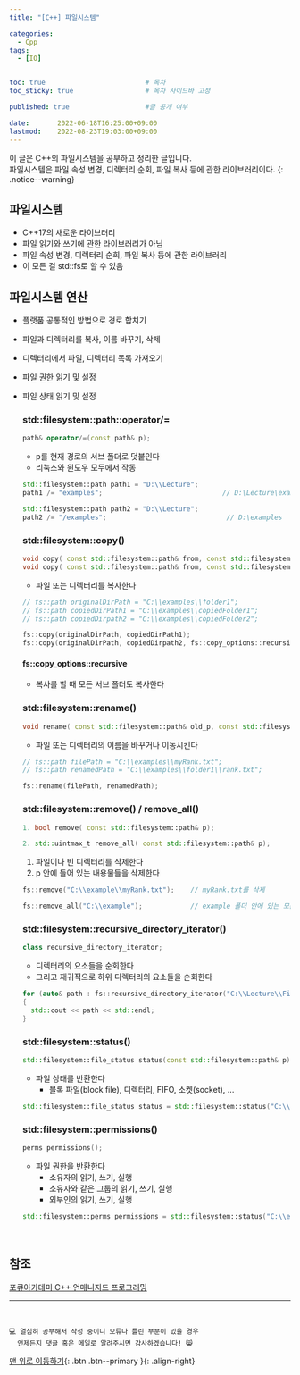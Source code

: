 ```yaml
---
title: "[C++] 파일시스템" 

categories:
  - Cpp
tags:
  - [IO]


toc: true                         # 목차
toc_sticky: true                  # 목차 사이드바 고정

published: true                   #글 공개 여부

date:       2022-06-18T16:25:00+09:00
lastmod:    2022-08-23T19:03:00+09:00
---
```


<!-- description : 25자에서 160자 사이 -->
이 글은 C++의 파일시스템을 공부하고 정리한 글입니다.<br>
파일시스템은 파일 속성 변경, 디렉터리 순회, 파일 복사 등에 관한 라이브러리이다.
{: .notice--warning}

## 파일시스템
- C++17의 새로운 라이브러리
- 파일 읽기와 쓰기에 관한 라이브러리가 아님
- 파일 속성 변경, 디렉터리 순회, 파일 복사 등에 관한 라이브러리
- 이 모든 걸 std::fs로 할 수 있음

## 파일시스템 연산
- 플랫품 공통적인 방법으로 경로 합치기
- 파일과 디렉터리를 복사, 이름 바꾸기, 삭제
- 디렉터리에서 파일, 디렉터리 목록 가져오기
- 파일 권한 읽기 및 설정
- 파일 상태 읽기 및 설정

  ### std::filesystem::path::operator/=

  ```cpp
  path& operator/=(const path& p);
  ```

  - p를 현재 경로의 서브 폴더로 덧붙인다
  - 리눅스와 윈도우 모두에서 작동

  ```cpp
  std::filesystem::path path1 = "D:\\Lecture";
  path1 /= "examples";                              // D:\Lecture\examples
  
  std::filesystem::path path2 = "D:\\Lecture";
  path2 /= "/examples";                              // D:\examples
  ```

  ### std::filesystem::copy()

  ```cpp
  void copy( const std::filesystem::path& from, const std::filesystem::path& to );
  void copy( const std::filesystem::path& from, const std::filesystem::path& to, std::filesystem::copy_options options );
  ```

  - 파일 또는 디렉터리를 복사한다

  ```cpp
  // fs::path originalDirPath = "C:\\examples\\folder1";
  // fs::path copiedDirPath1 = "C:\\examples\\copiedFolder1";
  // fs::path copiedDirpath2 = "C:\\examples\\copiedFolder2";

  fs::copy(originalDirPath, copiedDirPath1);                                // 디렉터리 복사 (비재귀적으로)
  fs::copy(originalDirPath, copiedDirpath2, fs::copy_options::recursive);   // 디렉터리 복사 (재귀적으로)
  ```

  #### fs::copy_options::recursive
  - 복사를 할 때 모든 서브 폴더도 복사한다

  ### std::filesystem::rename()

  ```cpp
  void rename( const std::filesystem::path& old_p, const std::filesystem::path& new_p );
  ```

  - 파일 또는 디렉터리의 이름을 바꾸거나 이동시킨다

  ```cpp
  // fs::path filePath = "C:\\examples\\myRank.txt";
  // fs::path renamedPath = "C:\\examples\\folder1\\rank.txt";

  fs::rename(filePath, renamedPath);
  ```

  ### std::filesystem::remove() / remove_all()

  ```cpp
  1. bool remove( const std::filesystem::path& p);

  2. std::uintmax_t remove_all( const std::filesystem::path& p);
  ```

  1. 파일이나 빈 디렉터리를 삭제한다
  2. p 안에 들어 있는 내용물들을 삭제한다

  ```cpp
  fs::remove("C:\\example\\myRank.txt");    // myRank.txt를 삭제

  fs::remove_all("C:\\example");            // example 폴더 안에 있는 모든 것을 삭제
  ```

  ### std::filesystem::recursive_directory_iterator()

  ```cpp
  class recursive_directory_iterator;
  ```

  - 디렉터리의 요소들을 순회한다
  - 그리고 재귀적으로 하위 디렉터리의 요소들을 순회한다

  ```cpp
  for (auto& path : fs::recursive_directory_iterator("C:\\Lecture\\FilesystemExample"))
  {
    std::cout << path << std::endl;
  }
  ```

  ### std::filesystem::status()

  ```cpp
  std::filesystem::file_status status(const std::filesystem::path& p);
  ```

  - 파일 상태를 반환한다
    - 블록 파일(block file), 디렉터리, FIFO, 소켓(socket), ...

  ```cpp
  std::filesystem::file_status status = std::filesystem::status("C:\\example");
  ```

  ### std::filesystem::permissions()

  ```cpp
  perms permissions();
  ```

  - 파일 권한을 반환한다
    - 소유자의 읽기, 쓰기, 실행
    - 소유자와 같은 그룹의 읽기, 쓰기, 실행
    - 외부인의 읽기, 쓰기, 실행

  ```cpp
  std::filesystem::perms permissions = std::filesystem::status("C:\\examples\\folder1\\rank.txt").permissions();
  ```

<br>

## 참조
[포큐아카데미 C++ 언매니지드 프로그래밍](https://pocu-ko.teachable.com/p/comp3200)

***
<br>

    💻 열심히 공부해서 작성 중이니 오류나 틀린 부분이 있을 경우 
      언제든지 댓글 혹은 메일로 알려주시면 감사하겠습니다! 😸


[맨 위로 이동하기](#){: .btn .btn--primary }{: .align-right}